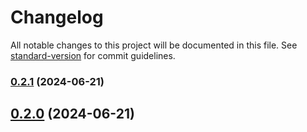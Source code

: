 # Changelog

All notable changes to this project will be documented in this file. See [standard-version](https://github.com/conventional-changelog/standard-version) for commit guidelines.

### [0.2.1](https://github.com/catherine-tranchand/clickunap-electron/compare/v0.2.0...v0.2.1) (2024-06-21)

## [0.2.0](https://github.com/catherine-tranchand/clickunap-electron/compare/v0.1.4...v0.2.0) (2024-06-21)
